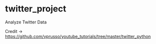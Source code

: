 # twitter_project
Analyze Twitter Data

Credit -> https://github.com/vprusso/youtube_tutorials/tree/master/twitter_python

